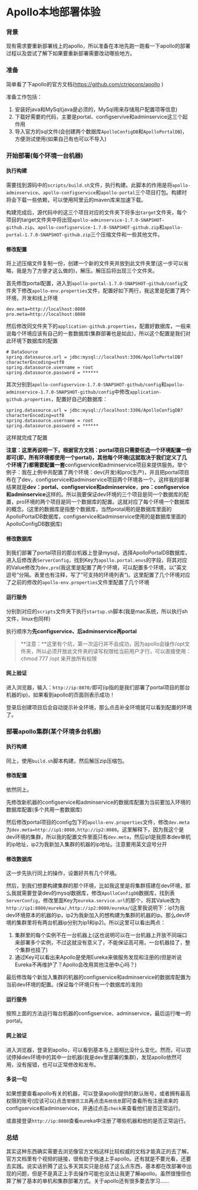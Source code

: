 # Apollo本地部署体验

### 背景

现有需求要重新部署线上的apollo，所以准备在本地先跑一跑看一下apollo的部署过程以及尝试了解下如果要重新部署需要改动哪些地方。

### 准备

简单看了下apollo的官方文档(https://github.com/ctripcorp/apollo ) 

准备工作包括：

1. 安装好java和MySql(java是必须的，MySql用来存储用户配置项等信息)
2. 下载好需要的代码，主要是portal、configservive和adminservice这三个起作用
3. 导入官方的sql文件(会创建两个数据库`ApolloConfigDB`和`ApolloPortalDB`)，方便测试使用(如果自己有也可以不导入)

### 开始部署(每个环境一台机器)

#### 执行构建

需要找到源码中的`scripts/build.sh`文件，执行构建。此脚本的作用是将`apollo-adminservice`、`apollo-configservice`和`apollo-portal`三个项目打包。构建时将会下载一些依赖，可以使用阿里云的maven库来加速下载。

构建完成后，源代码中的这三个项目对应的文件夹下将多出`target`文件夹，每个项目的target文件夹中将出现`apollo-adminservice-1.7.0-SNAPSHOT-github.zip`、`apollo-configservice-1.7.0-SNAPSHOT-github.zip`和`apollo-portal-1.7.0-SNAPSHOT-github.zip`三个压缩文件和一些其他文件。

#### 修改配置

将上述压缩文件复制一份，创建一个新的文件夹并放到此文件夹里(这一步可以省略，我是为了方便才这么做的)，解压。解压后将出现三个文件夹。

首先修改portal配置，进入到`apollo-portal-1.7.0-SNAPSHOT-github/config`文件夹下修改`apollo-env.properties`文件，配置好如下两行，我这里是配置了两个环境，开发和线上环境

```properties
dev.meta=http://localhost:8080
pro.meta=http://localhost:8080
```

然后修改同文件夹下的`application-github.properties`，配置好数据库，一般来说每个环境应该有自己的一套数据库(集群部署也是如此)，所以这个配置是我们对此环境下数据库的配置

```properties
# DataSource
spring.datasource.url = jdbc:mysql://localhost:3306/ApolloPortalDB?characterEncoding=utf8
spring.datasource.username = root
spring.datasource.password = ******
```

其次分别到`apollo-configservice-1.7.0-SNAPSHOT-github/config`和`apollo-adminservice-1.7.0-SNAPSHOT-github/config`中修改`application-github.properties`，配置好自己的数据库：

```properties
spring.datasource.url = jdbc:mysql://localhost:3306/ApolloConfigDB?characterEncoding=utf8
spring.datasource.username = root
spring.datasource.password = ******
```

这样就完成了配置

**注意：**这里再说明一下，根据官方文档：portal项目只需要任选一个环境配置一份即可(即，所有环境都使用一个portal)，其他每个环境(这就取决于我们定义了几个环境了)都需要配置**一套**configservice和adminservice项目来提供服务。举个例子：我在上例中共配置了两个环境：dev(开发)和pro(生产)，并且把portal项目布在了dev，configservice和adminservice项目两个环境各一个。这样我的部署结果就是**dev：portal、configservice和adminservice**，**pro：configservice和adminservice**这样的。所以我要保证dev环境的三个项目是同一个数据库的配置，pro环境的两个项目是同一个数据库的配置。这就对应了每个环境一个数据库的概念。(这里的数据库是指整个数据库，当然protal用的是数据库里面的ApolloPortalDB数据库，configservice和adminservice使用的是数据库里面的ApolloConfigDB数据库)

#### 修改数据库

到我们部署了portal项目的那台机器上登录mysql，选择ApolloPortalDB数据库，进入后修改表`ServerConfig`，找到Key为`apollo.portal.envs`的字段，将其对应的Value修改为`dev,pro`(我这里是配置了两个环境，可以配置多个环境，以”英文逗号“分隔。表里也有注释，写了”可支持的环境列表“)。这里配置了几个环境对应了之前的修改的`apollo-env.properties`文件里配置了几个环境

#### 运行服务

分别到对应的`scripts`文件夹下执行`startup.sh`脚本(我是mac系统，所以执行sh文件，linux也同样)

执行顺序为**先configservice、后adminservice再portal**

> **注意：**这里有个坑，第一次运行并不会成功，因为apollo会操作/opt文件夹，所以必须开放此文件夹的读写权限给当前用户才行，可以直接使用：chmod 777 /opt 来开放所有权限

#### 网上验证

进入浏览器，输入：`http://ip:8070/`即可(ip指的是我们部署了portal项目的那台机器的ip)，如果看到apollo的页面则表示成功！

登录后创建项目后会自动提示补全环境，那么点击补全环境就可以看到配置的环境了。

### 部署apollo集群(某个环境多台机器)

#### 执行构建

同上，使用`build.sh`脚本构建，然后解压zip压缩包。

#### 修改配置

依然同上。

先修改新机器的configservice和adminservice的数据库配置为当前要加入环境的数据库配置(多个共用一套数据库)

然后修改portal项目的config包下的`apollo-env.properties`文件，修改`dev.meta`为`dev.meta=http://ip1:8080,http://ip2:8080`。这里解释下，因为我这个是dev环境的集群，所以我的配置文件里面只有`dev.meta`，然后ip1是我原本dev单机的ip地址，ip2为我新加入集群的机器的ip地址。注意要用英文逗号分开

#### 修改数据库

这一步先执行同上的操作，设置好共有几个环境。

然后，到我们想要构建集群的那个环境，比如我这里是将集群搭建在dev环境，那么我就需要登录dev的mysql数据库，修改`ApolloConfigDB`数据库，找到表`ServerConfig`，修改里面Key为`eureka.service.url`的那个，将其Value改为`http://ip1:8080/eureka/,http://ip2:8080/eureka/`(这里我说明下：ip1为我dev环境原本的机器的ip，ip2为我新加入的想构建为集群的机器的ip。那么dev环境的集群里将有两台机器ip分别为ip1和ip2)。所以这里可以看出两点：

1. 集群里的每个实例不在一台机器上(这也说明可以在一台机器上开放不同端口来部署多个实例，不过这就没有意义了，不能保证高可用，一台机器挂了，整个集群也挂了)
2. 通过Key可以看出来Apollo是使用Eureka来做服务发现和注册的(但是听说Eureka不再维护了？Apollo会改用其他注册中心吗？)

最后修改每个新加入集群的机器的configservice和adminservice的数据库配置为当前dev环境的配置。(保证每个环境只有一个数据库的准则)

#### 运行服务

按照上面的方法运行每台机器的configservice、adminservice，最后运行唯一的portal。

#### 网上验证

进入浏览器，登录到apollo，可以看到基本与上面相比没什么变化。然而，可以尝试停掉dev环境中的其中一台机器(我是dev里部署的集群)，发现apollo依然可用，没有报错，也可以正常修改和发布。

#### 多说一句

如果想要查看apollo有关的机器，可以登录apollo提供的默认账号，或者拥有最高权限的账号(应该可以)点击`管理员工具`再点击`系统信息`即可查看所有注册进来的configservice和adminservice，并通过点击`check`来查看他们是否正常运行。

或直接登录`http://ip:8080`查看eureka中注册了哪些机器和他的是否正常运行。

### 总结

其实这种东西确实需要去浏览像官方文档这样比较权威的文档才能真正的去了解。官方文档里有个视频的链接，很有助于快速上手apollo。还有就是不要光看，还要去实践。说实话折腾了这么多天其实只是总结了这么点东西，基本都在改部署中出现的问题，但是不是真正上手去操作可能也没法让我更了解apollo。虽然很慢但也算了解了基本的单机和集群部署方式。关于apollo还有很多要去学习……